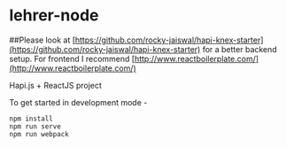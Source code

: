 # lehrer-node

##Please look at [https://github.com/rocky-jaiswal/hapi-knex-starter](https://github.com/rocky-jaiswal/hapi-knex-starter) for a better backend setup. For frontend I recommend [http://www.reactboilerplate.com/](http://www.reactboilerplate.com/)

Hapi.js + ReactJS project

To get started in development mode -

    npm install
    npm run serve
    npm run webpack
